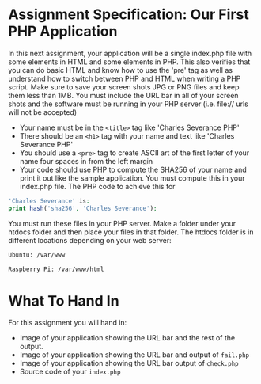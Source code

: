 # Assignment Specification: Our First PHP Application
In this next assignment, your application will be a single index.php file with some elements in HTML and some elements in PHP. 
This also verifies that you can do basic HTML and know how to use the 'pre' tag as well as understand how to switch between PHP and HTML when writing a PHP script. Make sure to save your screen shots JPG or PNG files and keep them less than 1MB. 
You must include the URL bar in all of your screen shots and the software must be running in your PHP server (i.e. file:// urls will not be accepted)

- Your name must be in the `<title>` tag like 'Charles Severance PHP'
- There should be an `<h1>` tag with your name and text like 'Charles Severance PHP'
- You should use a `<pre>` tag to create ASCII art of the first letter of your name four spaces in from the left margin
- Your code should use PHP to compute the SHA256 of your name and print it out like the sample application. 
    You must compute this in your index.php file. The PHP code to achieve this for 
```php
'Charles Severance' is:
print hash('sha256', 'Charles Severance');
```

You must run these files in your PHP server. 
Make a folder under your htdocs folder and then place your files in that folder. The htdocs folder is in different locations depending on your web server:
```sh
Ubuntu: /var/www 

Raspberry Pi: /var/www/html 
```

# What To Hand In
For this assignment you will hand in:

- Image of your application showing the URL bar and the rest of the output.
- Image of your application showing the URL bar and output of `fail.php`
- Image of your application showing the URL bar output of `check.php`
- Source code of your `index.php`